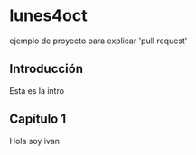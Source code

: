# lunes4oct
ejemplo de proyecto para explicar 'pull request'

## Introducción

Esta es la intro

## Capítulo 1

Hola soy ivan


